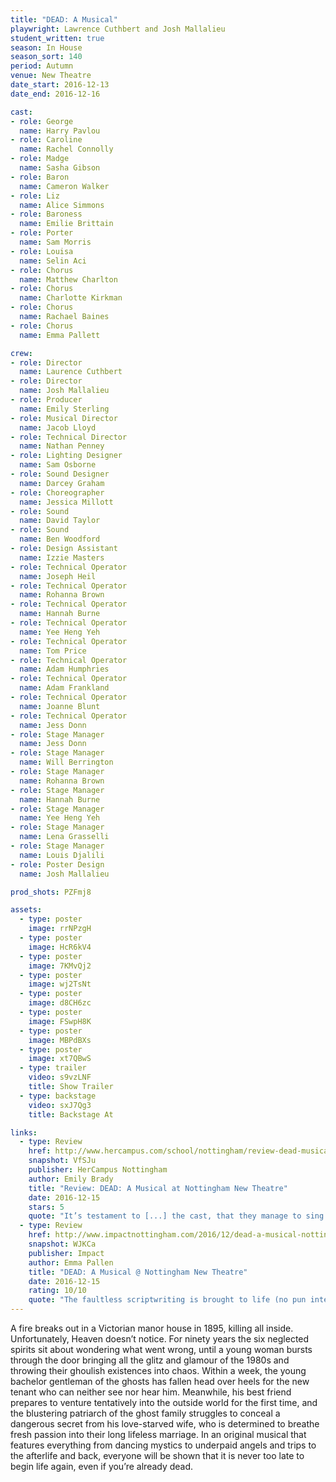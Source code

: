 ```yaml
---
title: "DEAD: A Musical"
playwright: Lawrence Cuthbert and Josh Mallalieu
student_written: true
season: In House
season_sort: 140
period: Autumn
venue: New Theatre
date_start: 2016-12-13
date_end: 2016-12-16

cast:
- role: George
  name: Harry Pavlou
- role: Caroline
  name: Rachel Connolly
- role: Madge
  name: Sasha Gibson
- role: Baron
  name: Cameron Walker
- role: Liz
  name: Alice Simmons
- role: Baroness
  name: Emilie Brittain
- role: Porter
  name: Sam Morris
- role: Louisa
  name: Selin Aci
- role: Chorus
  name: Matthew Charlton
- role: Chorus
  name: Charlotte Kirkman
- role: Chorus
  name: Rachael Baines
- role: Chorus
  name: Emma Pallett

crew:
- role: Director
  name: Laurence Cuthbert
- role: Director
  name: Josh Mallalieu
- role: Producer
  name: Emily Sterling
- role: Musical Director
  name: Jacob Lloyd
- role: Technical Director
  name: Nathan Penney
- role: Lighting Designer
  name: Sam Osborne
- role: Sound Designer
  name: Darcey Graham
- role: Choreographer
  name: Jessica Millott
- role: Sound
  name: David Taylor
- role: Sound
  name: Ben Woodford
- role: Design Assistant
  name: Izzie Masters
- role: Technical Operator
  name: Joseph Heil
- role: Technical Operator
  name: Rohanna Brown
- role: Technical Operator
  name: Hannah Burne
- role: Technical Operator
  name: Yee Heng Yeh
- role: Technical Operator
  name: Tom Price
- role: Technical Operator
  name: Adam Humphries
- role: Technical Operator
  name: Adam Frankland
- role: Technical Operator
  name: Joanne Blunt
- role: Technical Operator
  name: Jess Donn
- role: Stage Manager
  name: Jess Donn
- role: Stage Manager
  name: Will Berrington
- role: Stage Manager
  name: Rohanna Brown
- role: Stage Manager
  name: Hannah Burne
- role: Stage Manager
  name: Yee Heng Yeh
- role: Stage Manager
  name: Lena Grasselli
- role: Stage Manager
  name: Louis Djalili
- role: Poster Design
  name: Josh Mallalieu

prod_shots: PZFmj8

assets:
  - type: poster
    image: rrNPzgH
  - type: poster
    image: HcR6kV4
  - type: poster
    image: 7KMvQj2
  - type: poster
    image: wj2TsNt
  - type: poster
    image: d8CH6zc
  - type: poster
    image: FSwpH8K
  - type: poster
    image: MBPdBXs
  - type: poster
    image: xt7QBwS
  - type: trailer
    video: s9vzLNF
    title: Show Trailer
  - type: backstage
    video: sxJ7Qg3
    title: Backstage At

links:
  - type: Review
    href: http://www.hercampus.com/school/nottingham/review-dead-musical-nottingham-new-theatre
    snapshot: VfSJu
    publisher: HerCampus Nottingham
    author: Emily Brady
    title: "Review: DEAD: A Musical at Nottingham New Theatre"
    date: 2016-12-15
    stars: 5
    quote: "It’s testament to [...] the cast, that they manage to sing and dance so wonderfully whilst conveying such brilliantly realised characters."
  - type: Review
    href: http://www.impactnottingham.com/2016/12/dead-a-musical-nottingham-new-theatre/
    snapshot: WJKCa
    publisher: Impact
    author: Emma Pallen
    title: "DEAD: A Musical @ Nottingham New Theatre"
    date: 2016-12-15
    rating: 10/10
    quote: "The faultless scriptwriting is brought to life (no pun intended) by a team of equally brilliant actors."
---
```


A fire breaks out in a Victorian manor house in 1895, killing all inside. Unfortunately, Heaven doesn’t notice. For ninety years the six neglected spirits sit about wondering what went wrong, until a young woman bursts through the door bringing all the glitz and glamour of the 1980s and throwing their ghoulish existences into chaos. Within a week, the young bachelor gentleman of the ghosts has fallen head over heels for the new tenant who can neither see nor hear him. Meanwhile, his best friend prepares to venture tentatively into the outside world for the first time, and the blustering patriarch of the ghost family struggles to conceal a dangerous secret from his love-starved wife, who is determined to breathe fresh passion into their long lifeless marriage. In an original musical that features everything from dancing mystics to underpaid angels and trips to the afterlife and back, everyone will be shown that it is never too late to begin life again, even if you’re already dead.
